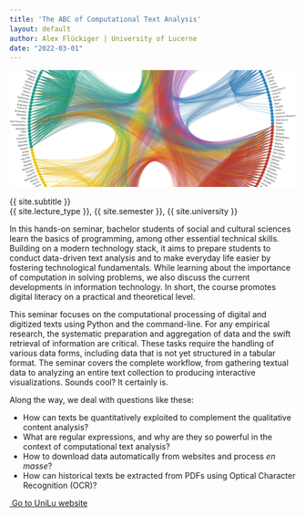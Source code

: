 ```yaml
---
title: 'The ABC of Computational Text Analysis'
layout: default
author: Alex Flückiger | University of Lucerne
date: "2022-03-01"
---
```


![Country mentions in Speeches at the United Nation's General Debate](_images/background.png)

<div class="course-title">{{ site.subtitle }}</div>
<div class="course-info">{{ site.lecture_type }}, {{ site.semester }}, {{ site.university }}</div>

In this hands-on seminar, bachelor students of social and cultural sciences learn the basics of programming, among other essential technical skills. Building on a modern technology stack, it aims to prepare students to conduct data-driven text analysis and to make everyday life easier by fostering technological fundamentals. While learning about the importance of computation in solving problems, we also discuss the current developments in information technology. In short, the course promotes digital literacy on a practical and theoretical level.

This seminar focuses on the computational processing of digital and digitized texts using Python and the command-line. For any empirical research, the systematic preparation and aggregation of data and the swift retrieval of information are critical. These tasks require the handling of various data forms, including data that is not yet structured in a tabular format. The seminar covers the complete workflow, from gathering textual data to analyzing an entire text collection to producing interactive visualizations. Sounds cool? It certainly is.



Along the way, we deal with questions like these:

* How can texts be quantitatively exploited to complement the qualitative content analysis?
* What are regular expressions, and why are they so powerful in the context of computational text analysis?
* How to download data automatically from websites and process *en masse*?
* How can historical texts be extracted from PDFs using Optical Character Recognition (OCR)?

[<i class="fas fa-external-link-alt"></i> Go to UniLu website](https://portal.unilu.ch/details?code=FS211368)

<div style="page-break-after: always"></div>
<div style="page-break-before: always;"></div>
